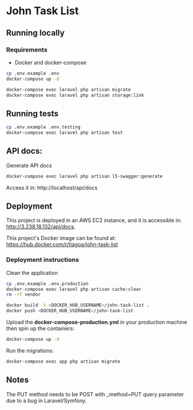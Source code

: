 # John Task List

## Running locally
### Requirements
- Docker and docker-compose

```bash
cp .env.example .env
docker-compose up -d
```

```bash
docker-compose exec laravel php artisan migrate
docker-compose exec laravel php artisan storage:link
```

## Running tests
```bash
cp .env.example .env.testing
docker-compose exec laravel php artisan test
```

## API docs:
Generate API docs
```bash
docker-compose exec laravel php artisan l5-swagger:generate
```
Access it in: http://localhost/api/docs

## Deployment
This project is deployed in an AWS EC2 instance, and it is accessible in: http://3.238.18.132/api/docs.

This project's Docker image can be found at: https://hub.docker.com/r/tiagoa/john-task-list

### Deployment instructions
Clean the application
```bash
cp .env.example .env.production
docker-compose exec laravel php artisan cache:clear
rm -rf vendor
```
```bash
docker build -t <DOCKER_HUB_USERNAME>/john-task-list .
docker push <DOCKER_HUB_USERNAME>/john-task-list
```
Upload the **docker-compose-production.yml** in your production machine then spin up the containers:
```bash
docker-compose up -d
```
Run the migrations:
```bash
docker-compose exec app php artisan migrate
```

## Notes
The PUT method needs to be POST with _method=PUT query parameter due to a bug in Laravel/Symfony.
